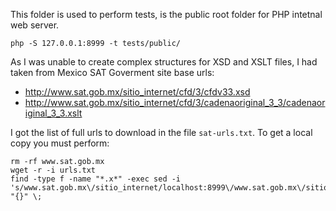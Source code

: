 This folder is used to perform tests, is the public root folder for PHP intetnal web server.
```shell
php -S 127.0.0.1:8999 -t tests/public/
```

As I was unable to create complex structures for XSD and XSLT files, I had taken from
Mexico SAT Goverment site base urls:

- http://www.sat.gob.mx/sitio_internet/cfd/3/cfdv33.xsd
- http://www.sat.gob.mx/sitio_internet/cfd/3/cadenaoriginal_3_3/cadenaoriginal_3_3.xslt

I got the list of full urls to download in the file `sat-urls.txt`.
To get a local copy you must perform:
```shell
rm -rf www.sat.gob.mx
wget -r -i urls.txt
find -type f -name "*.x*" -exec sed -i 's/www.sat.gob.mx\/sitio_internet/localhost:8999\/www.sat.gob.mx\/sitio_internet/g' "{}" \;
```



